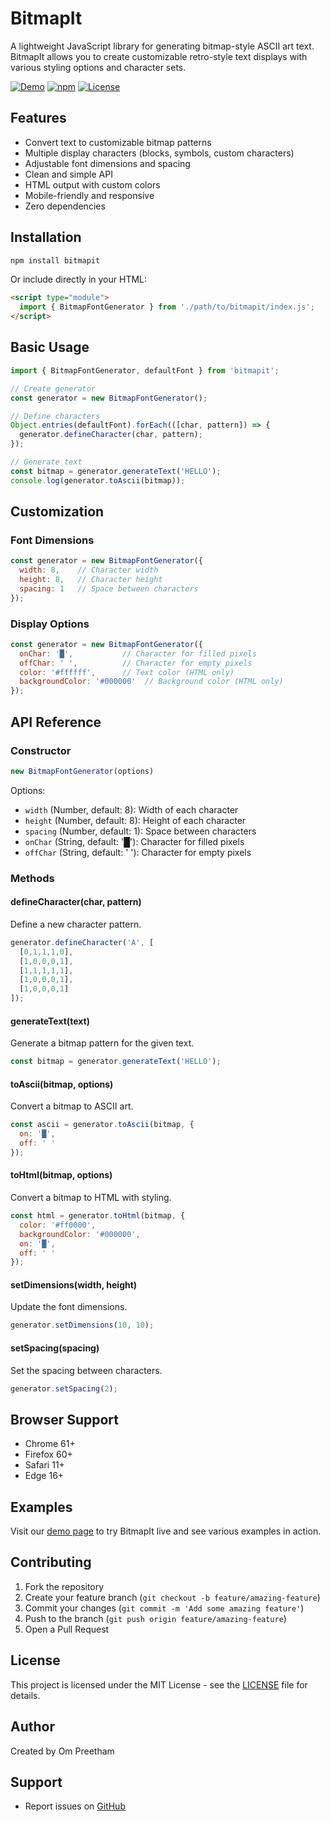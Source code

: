 # BitmapIt

A lightweight JavaScript library for generating bitmap-style ASCII art text. BitmapIt allows you to create customizable retro-style text displays with various styling options and character sets.

[![Demo](https://img.shields.io/badge/Try%20Demo-Live-blue)](https://bitmapit-preview.vercel.app/)
[![npm](https://img.shields.io/npm/v/bitmapit)](https://www.npmjs.com/package/bitmapit)
[![License](https://img.shields.io/badge/license-MIT-green)](LICENSE)

## Features

- Convert text to customizable bitmap patterns
- Multiple display characters (blocks, symbols, custom characters)
- Adjustable font dimensions and spacing
- Clean and simple API
- HTML output with custom colors
- Mobile-friendly and responsive
- Zero dependencies

## Installation

```bash
npm install bitmapit
```

Or include directly in your HTML:

```html
<script type="module">
  import { BitmapFontGenerator } from './path/to/bitmapit/index.js';
</script>
```

## Basic Usage

```javascript
import { BitmapFontGenerator, defaultFont } from 'bitmapit';

// Create generator
const generator = new BitmapFontGenerator();

// Define characters
Object.entries(defaultFont).forEach(([char, pattern]) => {
  generator.defineCharacter(char, pattern);
});

// Generate text
const bitmap = generator.generateText('HELLO');
console.log(generator.toAscii(bitmap));
```

## Customization

### Font Dimensions

```javascript
const generator = new BitmapFontGenerator({
  width: 8,    // Character width
  height: 8,   // Character height
  spacing: 1   // Space between characters
});
```

### Display Options

```javascript
const generator = new BitmapFontGenerator({
  onChar: '█',           // Character for filled pixels
  offChar: ' ',          // Character for empty pixels
  color: '#ffffff',      // Text color (HTML only)
  backgroundColor: '#000000'  // Background color (HTML only)
});
```

## API Reference

### Constructor

```javascript
new BitmapFontGenerator(options)
```

Options:
- `width` (Number, default: 8): Width of each character
- `height` (Number, default: 8): Height of each character
- `spacing` (Number, default: 1): Space between characters
- `onChar` (String, default: '█'): Character for filled pixels
- `offChar` (String, default: ' '): Character for empty pixels

### Methods

#### defineCharacter(char, pattern)
Define a new character pattern.

```javascript
generator.defineCharacter('A', [
  [0,1,1,1,0],
  [1,0,0,0,1],
  [1,1,1,1,1],
  [1,0,0,0,1],
  [1,0,0,0,1]
]);
```

#### generateText(text)
Generate a bitmap pattern for the given text.

```javascript
const bitmap = generator.generateText('HELLO');
```

#### toAscii(bitmap, options)
Convert a bitmap to ASCII art.

```javascript
const ascii = generator.toAscii(bitmap, { 
  on: '█', 
  off: ' ' 
});
```

#### toHtml(bitmap, options)
Convert a bitmap to HTML with styling.

```javascript
const html = generator.toHtml(bitmap, {
  color: '#ff0000',
  backgroundColor: '#000000',
  on: '█',
  off: ' '
});
```

#### setDimensions(width, height)
Update the font dimensions.

```javascript
generator.setDimensions(10, 10);
```

#### setSpacing(spacing)
Set the spacing between characters.

```javascript
generator.setSpacing(2);
```

## Browser Support

- Chrome 61+
- Firefox 60+
- Safari 11+
- Edge 16+

## Examples

Visit our [demo page](https://bitmapit-preview.vercel.app) to try BitmapIt live and see various examples in action.

## Contributing

1. Fork the repository
2. Create your feature branch (`git checkout -b feature/amazing-feature`)
3. Commit your changes (`git commit -m 'Add some amazing feature'`)
4. Push to the branch (`git push origin feature/amazing-feature`)
5. Open a Pull Request

## License

This project is licensed under the MIT License - see the [LICENSE](LICENSE) file for details.

## Author

Created by Om Preetham

## Support

- Report issues on [GitHub](https://github.com/OmPreetham/bitmapit/issues)
